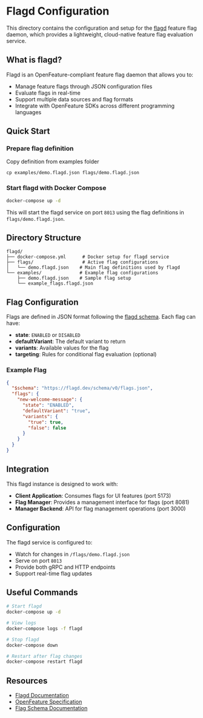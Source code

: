 # Flagd Configuration

This directory contains the configuration and setup for the [flagd](https://flagd.dev/) feature flag daemon, which provides a lightweight, cloud-native feature flag evaluation service.

## What is flagd?

Flagd is an OpenFeature-compliant feature flag daemon that allows you to:
- Manage feature flags through JSON configuration files
- Evaluate flags in real-time
- Support multiple data sources and flag formats
- Integrate with OpenFeature SDKs across different programming languages

## Quick Start
### Prepare flag definition
Copy definition from examples folder
```
cp examples/demo.flagd.json flags/demo.flagd.json
```
### Start flagd with Docker Compose

```bash
docker-compose up -d
```

This will start the flagd service on port `8013` using the flag definitions in `flags/demo.flagd.json`.

## Directory Structure

```
flagd/
├── docker-compose.yml      # Docker setup for flagd service
├── flags/                  # Active flag configurations
│   └── demo.flagd.json    # Main flag definitions used by flagd
└── examples/              # Example flag configurations
    ├── demo.flagd.json    # Sample flag setup
    └── example_flags.flagd.json
```

## Flag Configuration

Flags are defined in JSON format following the [flagd schema](https://flagd.dev/schema/v0/flags.json). Each flag can have:

- **state**: `ENABLED` or `DISABLED`
- **defaultVariant**: The default variant to return
- **variants**: Available values for the flag
- **targeting**: Rules for conditional flag evaluation (optional)

### Example Flag

```json
{
  "$schema": "https://flagd.dev/schema/v0/flags.json",
  "flags": {
    "new-welcome-message": {
      "state": "ENABLED",
      "defaultVariant": "true",
      "variants": {
        "true": true,
        "false": false
      }
    }
  }
}
```

## Integration

This flagd instance is designed to work with:
- **Client Application**: Consumes flags for UI features (port 5173)
- **Flag Manager**: Provides a management interface for flags (port 8081)
- **Manager Backend**: API for flag management operations (port 3000)

## Configuration

The flagd service is configured to:
- Watch for changes in `/flags/demo.flagd.json`
- Serve on port `8013`
- Provide both gRPC and HTTP endpoints
- Support real-time flag updates

## Useful Commands

```bash
# Start flagd
docker-compose up -d

# View logs
docker-compose logs -f flagd

# Stop flagd
docker-compose down

# Restart after flag changes
docker-compose restart flagd
```

## Resources

- [Flagd Documentation](https://flagd.dev/)
- [OpenFeature Specification](https://openfeature.dev/)
- [Flag Schema Documentation](https://flagd.dev/reference/flag-definitions/)